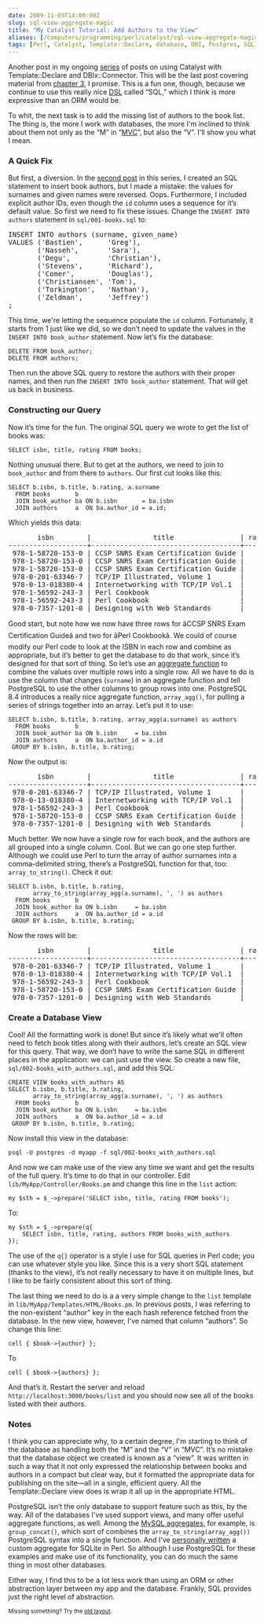 ```yaml
--- 
date: 2009-11-05T14:00:00Z
slug: sql-view-aggregate-magic
title: "My Catalyst Tutorial: Add Authors to the View"
aliases: [/computers/programming/perl/catalyst/sql-view-aggregate-magic.html]
tags: [Perl, Catalyst, Template::Declare, database, DBI, Postgres, SQL]
---
```


<p>Another post in my ongoing <a href="/computers/programming/perl/catalyst%20title=" title="Just a Theory: “Catalyst”">series</a> of posts on using Catalyst with Template::Declare and DBIx::Connector. This will be the last post covering material from <a href="http://search.cpan.org/perldoc?Catalyst::Manual::Tutorial::03_MoreCatalystBasics" title="Catalyst Tutorial - Chapter 3: More Catalyst Application Development Basics">chapter 3</a>, I promise. This is a fun one, though, because we continue to use this really nice <a href="http://en.wikipedia.org/wiki/Domain-specific_language" title="Wikipedia: “Domain-Specific Language”">DSL</a> called “SQL,” which I think is more expressive than an ORM would be.</p>

<p>To whit, the next task is to add the missing list of authors to the book list. The thing is, the more I work with databases, the more I'm inclined to think about them not only as the “M” in “<a href="http://en.wikipedia.org/wiki/Model%E2%80%93view%E2%80%93controller" title="Wikipedia: “Model-view-controller”">MVC</a>”, but also the “V”. I'll show you what I mean.</p>

<h3>A Quick Fix</h3>

<p>But first, a diversion. In the <a href="/computers/programming/perl/catalyst/tutorial-continued.html">second post</a> in this series, I created an SQL statement to insert book authors, but I made a mistake: the values for surnames and given names were reversed. Oops. Furthermore, I included explicit author IDs, even though the <code>id</code> column uses a sequence for it’s default value. So first we need to fix these issues. Change  the <code>INSERT INTO authors</code> statement in <code>sql/001-books.sql</code> to:</p>

<pre>
INSERT INTO authors (surname, given_name)
VALUES (&#x27;Bastien&#x27;,      &#x27;Greg&#x27;),
       (&#x27;Nasseh&#x27;,       &#x27;Sara&#x27;),
       (&#x27;Degu&#x27;,         &#x27;Christian&#x27;),
       (&#x27;Stevens&#x27;,      &#x27;Richard&#x27;),
       (&#x27;Comer&#x27;,        &#x27;Douglas&#x27;),
       (&#x27;Christiansen&#x27;, &#x27;Tom&#x27;),
       (&#x27;Torkington&#x27;,   &#x27;Nathan&#x27;),
       (&#x27;Zeldman&#x27;,      &#x27;Jeffrey&#x27;)
;
</pre>

<p>This time, we're letting the sequence populate the <code>id</code> column. Fortunately, it starts from 1 just like we did, so we don’t need to update the values in the <code>INSERT INTO book_author</code> statement. Now let’s fix the database:</p>

<pre><code>DELETE FROM book_author;
DELETE FROM authors;
</code></pre>

<p>Then run the above SQL query to restore the authors with their proper names, and then run the <code>INSERT INTO book_author</code> statement. That will get us back in business.</p>

<h3>Constructing our Query</h3>

<p>Now it’s time for the fun. The original SQL query we wrote to get the list of books was:</p>

<pre><code>SELECT isbn, title, rating FROM books;
</code></pre>

<p>Nothing unusual there. But to get at the authors, we need to join to <code>book_author</code> and from there to <code>authors</code>. Our first cut looks like this:</p>

<pre><code>SELECT b.isbn, b.title, b.rating, a.surname
  FROM books       b
  JOIN book_author ba ON b.isbn       = ba.isbn
  JOIN authors     a  ON ba.author_id = a.id;
</code></pre>

<p>Which yields this data:</p>

<pre>
       isbn        |               title                | rating |   surname    
&#x2d;&#x2d;&#x2d;&#x2d;&#x2d;&#x2d;&#x2d;&#x2d;&#x2d;&#x2d;&#x2d;&#x2d;&#x2d;&#x2d;&#x2d;&#x2d;&#x2d;&#x2d;&#x2d;+&#x2d;&#x2d;&#x2d;&#x2d;&#x2d;&#x2d;&#x2d;&#x2d;&#x2d;&#x2d;&#x2d;&#x2d;&#x2d;&#x2d;&#x2d;&#x2d;&#x2d;&#x2d;&#x2d;&#x2d;&#x2d;&#x2d;&#x2d;&#x2d;&#x2d;&#x2d;&#x2d;&#x2d;&#x2d;&#x2d;&#x2d;&#x2d;&#x2d;&#x2d;&#x2d;&#x2d;+&#x2d;&#x2d;&#x2d;&#x2d;&#x2d;&#x2d;&#x2d;&#x2d;+&#x2d;&#x2d;&#x2d;&#x2d;&#x2d;&#x2d;&#x2d;&#x2d;&#x2d;&#x2d;&#x2d;&#x2d;&#x2d;&#x2d;
 978&#x2d;1&#x2d;58720&#x2d;153&#x2d;0 | CCSP SNRS Exam Certification Guide |      5 | Bastien
 978&#x2d;1&#x2d;58720&#x2d;153&#x2d;0 | CCSP SNRS Exam Certification Guide |      5 | Nasseh
 978&#x2d;1&#x2d;58720&#x2d;153&#x2d;0 | CCSP SNRS Exam Certification Guide |      5 | Degu
 978&#x2d;0&#x2d;201&#x2d;63346&#x2d;7 | TCP/IP Illustrated, Volume 1       |      5 | Stevens
 978&#x2d;0&#x2d;13&#x2d;018380&#x2d;4 | Internetworking with TCP/IP Vol.1  |      4 | Comer
 978&#x2d;1&#x2d;56592&#x2d;243&#x2d;3 | Perl Cookbook                      |      5 | Christiansen
 978&#x2d;1&#x2d;56592&#x2d;243&#x2d;3 | Perl Cookbook                      |      5 | Torkington
 978&#x2d;0&#x2d;7357&#x2d;1201&#x2d;0 | Designing with Web Standards       |      5 | Zeldman
</pre>


<p>Good start, but note how we now have three rows for âCCSP SNRS Exam Certification Guideâ and two for âPerl Cookbookâ. We could of course modify our Perl code to look at the ISBN in each row and combine as appropriate, but it’s better to get the database to do that work, since it’s designed for that sort of thing. So let’s use an <a href="http://www.postgresql.org/docs/current/static/functions-aggregate.html" title="PostgreSQL Documentation: âAggregate Functionsâ">aggregate function</a> to combine the values over multiple rows into a single row. All we have to do is use the column that changes (<code>surname</code>) in an aggregate function and tell PostgreSQL to use the other columns to group rows into one. PostgreSQL 8.4 introduces a really nice aggregate function, <code>array_agg()</code>, for pulling a series of strings together into an array. Let’s put it to use:</p>

<pre><code>SELECT b.isbn, b.title, b.rating, array_agg(a.surname) as authors
  FROM books       b
  JOIN book_author ba ON b.isbn     = ba.isbn
  JOIN authors     a  ON ba.author_id = a.id
 GROUP BY b.isbn, b.title, b.rating;
</code></pre>

<p>Now the output is:</p>

<pre>
       isbn        |               title                | rating |          authors         
&#x2d;&#x2d;&#x2d;&#x2d;&#x2d;&#x2d;&#x2d;&#x2d;&#x2d;&#x2d;&#x2d;&#x2d;&#x2d;&#x2d;&#x2d;&#x2d;&#x2d;&#x2d;&#x2d;+&#x2d;&#x2d;&#x2d;&#x2d;&#x2d;&#x2d;&#x2d;&#x2d;&#x2d;&#x2d;&#x2d;&#x2d;&#x2d;&#x2d;&#x2d;&#x2d;&#x2d;&#x2d;&#x2d;&#x2d;&#x2d;&#x2d;&#x2d;&#x2d;&#x2d;&#x2d;&#x2d;&#x2d;&#x2d;&#x2d;&#x2d;&#x2d;&#x2d;&#x2d;&#x2d;&#x2d;+&#x2d;&#x2d;&#x2d;&#x2d;&#x2d;&#x2d;&#x2d;&#x2d;+&#x2d;&#x2d;&#x2d;&#x2d;&#x2d;&#x2d;&#x2d;&#x2d;&#x2d;&#x2d;&#x2d;&#x2d;&#x2d;&#x2d;&#x2d;&#x2d;&#x2d;&#x2d;&#x2d;&#x2d;&#x2d;&#x2d;&#x2d;&#x2d;&#x2d;&#x2d;
 978&#x2d;0&#x2d;201&#x2d;63346&#x2d;7 | TCP/IP Illustrated, Volume 1       |      5 | {Stevens}
 978&#x2d;0&#x2d;13&#x2d;018380&#x2d;4 | Internetworking with TCP/IP Vol.1  |      4 | {Comer}
 978&#x2d;1&#x2d;56592&#x2d;243&#x2d;3 | Perl Cookbook                      |      5 | {Christiansen,Torkington}
 978&#x2d;1&#x2d;58720&#x2d;153&#x2d;0 | CCSP SNRS Exam Certification Guide |      5 | {Bastien,Nasseh,Degu}
 978&#x2d;0&#x2d;7357&#x2d;1201&#x2d;0 | Designing with Web Standards       |      5 | {Zeldman}
</pre>

<p>Much better. We now have a single row for each book, and the authors are all grouped into a single column. Cool. But we can go one step further. Although we could use Perl to turn the array of author surnames into a comma-delimited string, there’s a PostgreSQL function for that, too: <code>array_to_string()</code>. Check it out:</p>

<pre><code>SELECT b.isbn, b.title, b.rating,
       array_to_string(array_agg(a.surname), ', ') as authors
  FROM books       b
  JOIN book_author ba ON b.isbn     = ba.isbn
  JOIN authors     a  ON ba.author_id = a.id
 GROUP BY b.isbn, b.title, b.rating;
</code></pre>

<p>Now the rows will be:</p>

<pre>
       isbn        |               title                | rating |          authors          
&#x2d;&#x2d;&#x2d;&#x2d;&#x2d;&#x2d;&#x2d;&#x2d;&#x2d;&#x2d;&#x2d;&#x2d;&#x2d;&#x2d;&#x2d;&#x2d;&#x2d;&#x2d;&#x2d;+&#x2d;&#x2d;&#x2d;&#x2d;&#x2d;&#x2d;&#x2d;&#x2d;&#x2d;&#x2d;&#x2d;&#x2d;&#x2d;&#x2d;&#x2d;&#x2d;&#x2d;&#x2d;&#x2d;&#x2d;&#x2d;&#x2d;&#x2d;&#x2d;&#x2d;&#x2d;&#x2d;&#x2d;&#x2d;&#x2d;&#x2d;&#x2d;&#x2d;&#x2d;&#x2d;&#x2d;+&#x2d;&#x2d;&#x2d;&#x2d;&#x2d;&#x2d;&#x2d;&#x2d;+&#x2d;&#x2d;&#x2d;&#x2d;&#x2d;&#x2d;&#x2d;&#x2d;&#x2d;&#x2d;&#x2d;&#x2d;&#x2d;&#x2d;&#x2d;&#x2d;&#x2d;&#x2d;&#x2d;&#x2d;&#x2d;&#x2d;&#x2d;&#x2d;&#x2d;&#x2d;
 978&#x2d;0&#x2d;201&#x2d;63346&#x2d;7 | TCP/IP Illustrated, Volume 1       |      5 | Stevens
 978&#x2d;0&#x2d;13&#x2d;018380&#x2d;4 | Internetworking with TCP/IP Vol.1  |      4 | Comer
 978&#x2d;1&#x2d;56592&#x2d;243&#x2d;3 | Perl Cookbook                      |      5 | Christiansen, Torkington
 978&#x2d;1&#x2d;58720&#x2d;153&#x2d;0 | CCSP SNRS Exam Certification Guide |      5 | Bastien, Nasseh, Degu
 978&#x2d;0&#x2d;7357&#x2d;1201&#x2d;0 | Designing with Web Standards       |      5 | Zeldman
</pre>


<h3>Create a Database View</h3>

<p>Cool! All the formatting work is done! But since it’s likely what we'll often need to fetch book titles along with their authors, let’s create an SQL view for this query. That way, we don’t have to write the same SQL in different places in the application: we can just use the view. So create a new file, <code>sql/002-books_with_authors.sql</code>, and add this SQL:</p>

<pre><code>CREATE VIEW books_with_authors AS
SELECT b.isbn, b.title, b.rating,
       array_to_string(array_agg(a.surname), ', ') as authors
  FROM books       b
  JOIN book_author ba ON b.isbn     = ba.isbn
  JOIN authors     a  ON ba.author_id = a.id
 GROUP BY b.isbn, b.title, b.rating;
</code></pre>

<p>Now install this view in the database:</p>

<pre><code>psql -U postgres -d myapp -f sql/002-books_with_authors.sql
</code></pre>

<p>And now we can make use of the view any time we want and get the results of the full query. It’s time to do that in our controller. Edit <code>lib/MyApp/Controller/Books.pm</code> and change this line  in the <code>list</code> action:</p>

<pre><code>my $sth = $_-&gt;prepare('SELECT isbn, title, rating FROM books');
</code></pre>

<p>To:</p>

<pre><code>my $sth = $_-&gt;prepare(q{
    SELECT isbn, title, rating, authors FROM books_with_authors
});
</code></pre>

<p>The use of the <code>q{}</code> operator is a style I use for SQL queries in Perl code; you can use whatever style you like. Since this is a very short SQL statement (thanks to the view), it’s not really necessary to have it on multiple lines, but I like to be fairly consistent about this sort of thing.</p>

<p>The last thing we need to do is a a very simple change to the <code>list</code> template in <code>lib/MyApp/Templates/HTML/Books.pm</code>. In previous posts, I was referring to the non-existent “author” key in the each hash reference fetched from the database. In the new view, however, I've named that column “authors”. So change this line:</p>

<pre><code>cell { $book-&gt;{author} };
</code></pre>

<p>To</p>

<pre><code>cell { $book-&gt;{authors} };
</code></pre>

<p>And that’s it. Restart the server and reload <code>http://localhost:3000/books/list</code> and you should now see all of the books listed with their authors.</p>

<h3>Notes</h3>

<p>I think you can appreciate why, to a certain degree, I'm starting to think of the database as handling both the “M” and the “V” in “MVC”. It’s no mistake that the database object we created is known as a “view”. It was written in such a way that it not only expressed the relationship between books and authors in a compact but clear way, but it formatted the appropriate data for publishing on the site—all in a single, efficient query. All the Template::Declare view does is wrap it all up in the appropriate HTML.</p>

<p>PostgreSQL isn’t the only database to support feature such as this, by the way. All of the databases I've used support views, and many offer useful aggregate functions, as well. Among the <a href="http://dev.mysql.com/doc/refman/5.0/en/group-by-functions.html" title="MySQL Documentation: âGROUP BY (Aggregate) Functionsâ">MySQL aggregates</a>, for example, is <code>group_concat()</code>, which sort of combines the <code>array_to_string(array_agg())</code> PostgreSQL syntax into a single function. And I've <a href="http://www.justatheory.com/computers/databases/sqlite/custom_perl_aggregates.html" title="Just a Theory: âCustom Aggregates in Perlâ">personally written</a> a custom aggregate for SQLite in Perl. So although I use PostgreSQL for these examples and make use of its functionality, you can do much the same thing in most other databases.</p>

<p>Either way, I find this to be a lot less work than using an ORM or other abstraction layer between my app and the database. Frankly, SQL provides just the right level of abstraction.</p>

<p class="past"><small>Missing something? Try the <a rel="nofollow" href="http://past.justatheory.com/computers/programming/perl/catalyst/sql-view-aggregate-magic.html">old layout</a>.</small></p>


